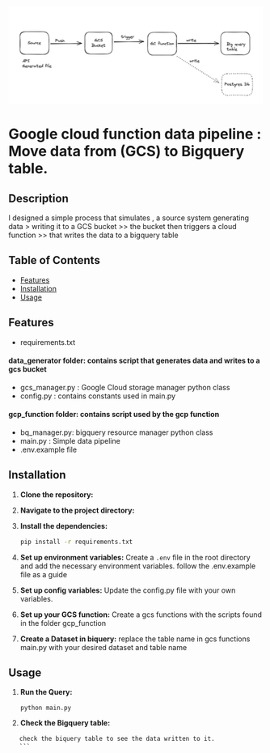 ![alt text](image.png)

# Google cloud function data pipeline  : Move data from (GCS) to Bigquery table.


## Description
I designed a simple process that simulates , a source system generating data > writing it to a GCS bucket >> the bucket then triggers a cloud function >> that writes the data to a bigquery table

## Table of Contents
- [Features](#features)
- [Installation](#installation)
- [Usage](#usage)


## Features
* requirements.txt
#### data_generator folder: contains script that generates data and writes to a gcs bucket
* gcs_manager.py : Google Cloud storage manager python class
* config.py : contains constants used in main.py 
#### gcp_function folder: contains script used by the gcp function
* bq_manager.py: bigquery resource manager python class
* main.py : Simple data pipeline
* .env.example file

## Installation
1. **Clone the repository:**
    

2. **Navigate to the project directory:**
   

3. **Install the dependencies:**
    ```bash
    pip install -r requirements.txt
    ```

4. **Set up environment variables:**
    Create a `.env` file in the root directory and add the necessary environment variables. follow the .env.example file as a guide

5. **Set up config variables:**
    Update the config.py file with your own variables.

6. **Set up your GCS function:**
    Create a gcs functions with the scripts found in the folder gcp_function

7.  **Create a Dataset in biquery:**
    replace the table name in gcs functions main.py with your desired dataset and table name

## Usage

1. **Run the Query:**
    ```
    python main.py
    ```
2. **Check the Bigquery table:**
 ```
    check the biquery table to see the data written to it.
    ```




